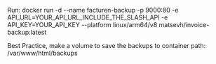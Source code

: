 Run: docker run -d --name facturen-backup -p 9000:80 -e API_URL=YOUR_API_URL_INCLUDE_THE_SLASH_API -e API_KEY=YOUR_API_KEY --platform linux/arm64/v8 matsevh/invoice-backup:latest

Best Practice, make a volume to save the backups to container path: /var/www/html/backups
